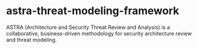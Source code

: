 # astra-threat-modeling-framework
ASTRA (Architecture and Security Threat Review and Analysis) is a collaborative, business-driven methodology for security architecture review and threat modeling.
